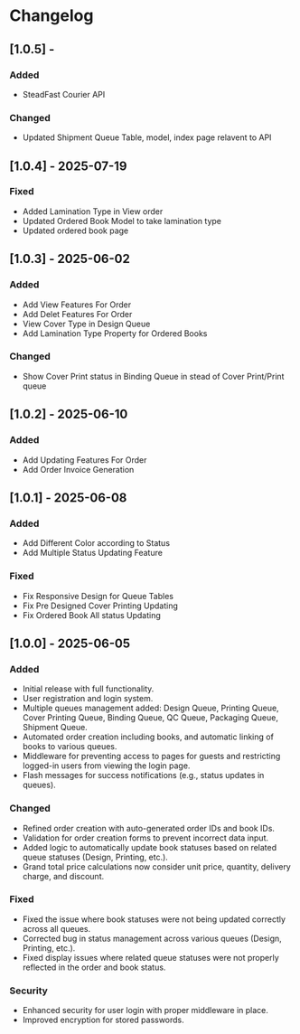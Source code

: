 # Changelog
## [1.0.5] -
### Added
- SteadFast Courier API 

### Changed
- Updated Shipment Queue Table, model, index page relavent to API


## [1.0.4] - 2025-07-19
### Fixed
- Added Lamination Type in View order
- Updated Ordered Book Model to take lamination type
- Updated ordered book page

## [1.0.3] - 2025-06-02
### Added
- Add View Features For Order
- Add Delet Features For Order
- View Cover Type in Design Queue
- Add Lamination Type Property for Ordered Books

### Changed
- Show Cover Print status in Binding Queue in stead of Cover Print/Print queue


## [1.0.2] - 2025-06-10
### Added
- Add Updating Features For Order
- Add Order Invoice Generation


## [1.0.1] - 2025-06-08
### Added
- Add Different Color according to Status
- Add Multiple Status Updating Feature

### Fixed
- Fix Responsive Design for Queue Tables
- Fix Pre Designed Cover Printing Updating
- Fix Ordered Book All status Updating


## [1.0.0] - 2025-06-05

### Added
- Initial release with full functionality.
- User registration and login system.
- Multiple queues management added: Design Queue, Printing Queue, Cover Printing Queue, Binding Queue, QC Queue, Packaging Queue, Shipment Queue.
- Automated order creation including books, and automatic linking of books to various queues.
- Middleware for preventing access to pages for guests and restricting logged-in users from viewing the login page.
- Flash messages for success notifications (e.g., status updates in queues).
  
### Changed
- Refined order creation with auto-generated order IDs and book IDs.
- Validation for order creation forms to prevent incorrect data input.
- Added logic to automatically update book statuses based on related queue statuses (Design, Printing, etc.).
- Grand total price calculations now consider unit price, quantity, delivery charge, and discount.

### Fixed
- Fixed the issue where book statuses were not being updated correctly across all queues.
- Corrected bug in status management across various queues (Design, Printing, etc.).
- Fixed display issues where related queue statuses were not properly reflected in the order and book status.

### Security
- Enhanced security for user login with proper middleware in place.
- Improved encryption for stored passwords.
